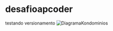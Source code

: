 # desafioapcoder

testando versionamento
![DiagramaKondominios](https://user-images.githubusercontent.com/94265037/149864152-67f60854-8847-45c9-a365-20cb31cf6ba4.png)
